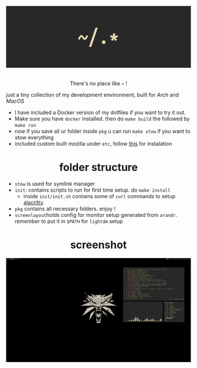 <div align="center">
    <p>
<!--     <img src="https://img.shields.io/badge/WM-Awesome%20WM-535d6c.svg" />
   <img src="https://img.shields.io/badge/Editor-Vim-009930.svg" /> 
   <img src="https://img.shields.io/badge/Terminal-Alacritty-784421.svg" /> 
   <img src="https://img.shields.io/badge/Shell-Zsh-red.svg" /> 
   <img src="https://img.shields.io/badge/Font-InconsolataGo-lightgrey.svg" /> 
   <img src="https://img.shields.io/badge/Distro-Arch%20Linux-0f94d2.svg" />  -->
   <br><br> 
    <img src="screenshots/dotfiles.png">
    <br><br>
    </p>
    <p>There's no place like <b><code>~</code></b> !</p>
</div>

just a tiny collection of my development environment, built for _Arch_ and _MacOS_

- I have included a Docker version of my dotfiles if you want to try it out.
- Make sure you have `docker` installed. then do `make build` the followed by `make run`
- now if you save all ur folder inside `pkg` u can run `make stow` if you want to stow everything
- included custom built mozilla under `etc`, follow [this](https://github.com/mut-ex/minimal-forfunctional-fox) for instalation

<div align="center"><h1>folder structure</h1></div>

- `stow` is used for symlink manager
- `init`: contains scripts to run for first time setup. do `make install`
    - inside `init/init.sh` contains some of `curl` commands to setup [alacritty](https://github.com/alacritty/alacritty).
- `pkg` contains all necessary folders. enjoy !
- `screenlayout`holds config for monitor setup generated from `arandr`. remember to put it in `$PATH` for `lightdm` setup

<div align="center"><h1>screenshot</h1></div>

![screenshots](./screenshots/desktop.png)
